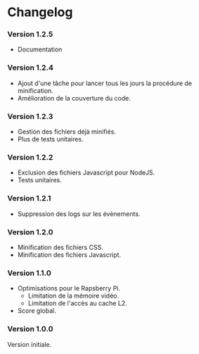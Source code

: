 # Changelog

### Version 1.2.5
* Documentation

### Version 1.2.4
* Ajout d'une tâche pour lancer tous les jours la procédure de minification.
* Amélioration de la couverture du code.

### Version 1.2.3
* Gestion des fichiers déjà minifiés.
* Plus de tests unitaires.

### Version 1.2.2
* Exclusion des fichiers Javascript pour NodeJS.
* Tests unitaires.

### Version 1.2.1
* Suppression des logs sur les évènements.

### Version 1.2.0
* Minification des fichiers CSS.
* Minification des fichiers Javascript.

### Version 1.1.0
* Optimisations pour le Rapsberry Pi.
  * Limitation de la mémoire vidéo.
  * Limitation de l'accès au cache L2.
* Score global.

### Version 1.0.0
Version initiale.
